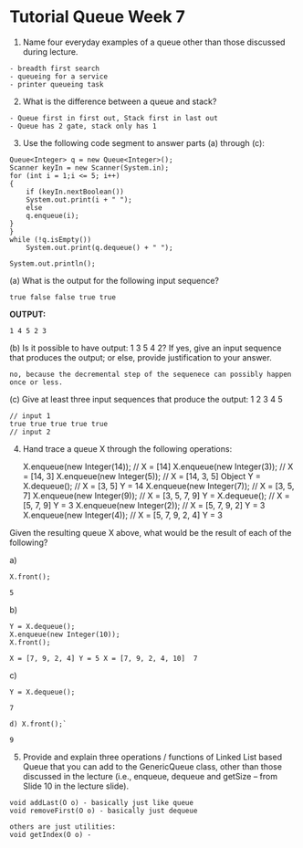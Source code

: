 # Tutorial Queue Week 7

1. Name four everyday examples of a queue other than those discussed during lecture.
```
- breadth first search
- queueing for a service 
- printer queueing task
```

2. What is the difference between a queue and stack?
```
- Queue first in first out, Stack first in last out
- Queue has 2 gate, stack only has 1
```

3. Use the following code segment to answer parts (a) through (c):
```
Queue<Integer> q = new Queue<Integer>();
Scanner keyIn = new Scanner(System.in);
for (int i = 1;i <= 5; i++)
{
    if (keyIn.nextBoolean())
    System.out.print(i + " ");
    else
    q.enqueue(i);
}
}
while (!q.isEmpty())
    System.out.print(q.dequeue() + " ");

System.out.println();
```

(a) What is the output for the following input sequence?

`true false false true true`

**OUTPUT:**
```
1 4 5 2 3 
```

(b) Is it possible to have output: 1 3 5 4 2? If yes, give an input sequence that produces the
output; or else, provide justification to your answer.

```
no, because the decremental step of the sequenece can possibly happen once or less.
```

(c) Give at least three input sequences that produce the output: 1 2 3 4 5
```
// input 1 
true true true true true
// input 2

```
4. Hand trace a queue X through the following operations:

    X.enqueue(new Integer(14));     // X = [14]
    X.enqueue(new Integer(3));      // X = [14, 3]
    X.enqueue(new Integer(5));      // X = [14, 3, 5]
    Object Y = X.dequeue();         // X = [3, 5] Y = 14
    X.enqueue(new Integer(7));      // X = [3, 5, 7] 
    X.enqueue(new Integer(9));      // X = [3, 5, 7, 9] 
    Y = X.dequeue();                // X = [5, 7, 9] Y = 3
    X.enqueue(new Integer(2));      // X = [5, 7, 9, 2] Y = 3
    X.enqueue(new Integer(4));      // X = [5, 7, 9, 2, 4] Y = 3

Given the resulting queue X above, what would be the result of each of the following?

a)
```
X.front();
```
`5`

b)
```
Y = X.dequeue();
X.enqueue(new Integer(10));
X.front();
```
`
X = [7, 9, 2, 4] Y = 5
X = [7, 9, 2, 4, 10] 
7
`

c)
```
Y = X.dequeue();
```
```7```

```
d) X.front();`
```
`9`

5. Provide and explain three operations / functions of Linked List based Queue that you can add
to the GenericQueue class, other than those discussed in the lecture (i.e., enqueue, dequeue
and getSize – from Slide 10 in the lecture slide).

```
void addLast(O o) - basically just like queue
void removeFirst(O o) - basically just dequeue

others are just utilities: 
void getIndex(O o) - 
```
